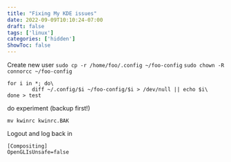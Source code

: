```yaml
---
title: "Fixing My KDE issues"
date: 2022-09-09T10:10:24-07:00
draft: false
tags: ['linux']
categories: ['hidden']
ShowToc: false
---
```


Create new user
`sudo cp -r /home/foo/.config ~/foo-config`
`sudo chown -R connorcc ~/foo-config`
```
for i in *; do\
        diff ~/.config/$i ~/foo-config/$i > /dev/null || echo $i\
done > test
```
do experiment (backup first!)
```
mv kwinrc kwinrc.BAK
```
Logout and log back in
```
[Compositing]
OpenGLIsUnsafe=false
```

